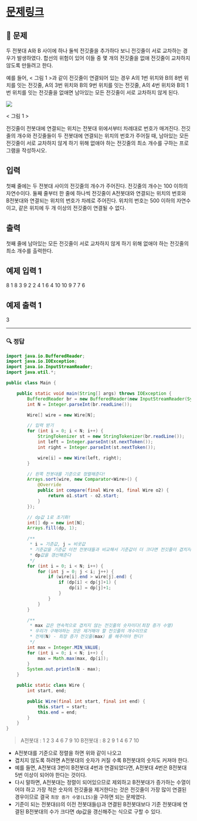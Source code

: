 # [문제링크](https://www.acmicpc.net/problem/2565)

## 📝 문제

두 전봇대 A와 B 사이에 하나 둘씩 전깃줄을 추가하다 보니 전깃줄이 서로 교차하는 경우가 발생하였다. 합선의 위험이 있어 이들 중 몇 개의 전깃줄을 없애 전깃줄이 교차하지 않도록 만들려고 한다.

예를 들어, < 그림 1 >과 같이 전깃줄이 연결되어 있는 경우 A의 1번 위치와 B의 8번 위치를 잇는 전깃줄, A의 3번 위치와 B의 9번 위치를 잇는 전깃줄, A의 4번 위치와 B의 1번 위치를 잇는 전깃줄을 없애면 남아있는 모든 전깃줄이 서로 교차하지 않게 된다.

![](https://upload.acmicpc.net/d90221dd-eb80-419f-bdfb-5dd4ebac23af/-/preview/)

< 그림 1 >

전깃줄이 전봇대에 연결되는 위치는 전봇대 위에서부터 차례대로 번호가 매겨진다. 전깃줄의 개수와 전깃줄들이 두 전봇대에 연결되는 위치의 번호가 주어질 때, 남아있는 모든 전깃줄이 서로 교차하지 않게 하기 위해 없애야 하는 전깃줄의 최소 개수를 구하는 프로그램을 작성하시오.

## 입력

첫째 줄에는 두 전봇대 사이의 전깃줄의 개수가 주어진다. 전깃줄의 개수는 100 이하의 자연수이다. 둘째 줄부터 한 줄에 하나씩 전깃줄이 A전봇대와 연결되는 위치의 번호와 B전봇대와 연결되는 위치의 번호가 차례로 주어진다. 위치의 번호는 500 이하의 자연수이고, 같은 위치에 두 개 이상의 전깃줄이 연결될 수 없다.

## 출력

첫째 줄에 남아있는 모든 전깃줄이 서로 교차하지 않게 하기 위해 없애야 하는 전깃줄의 최소 개수를 출력한다.

## 예제 입력 1 

8
1 8
3 9
2 2
4 1
6 4
10 10
9 7
7 6

## 예제 출력 1 

3

---

### 🔍 정답

```java
import java.io.BufferedReader;
import java.io.IOException;
import java.io.InputStreamReader;
import java.util.*;

public class Main {

    public static void main(String[] args) throws IOException {
        BufferedReader br = new BufferedReader(new InputStreamReader(System.in));
        int N = Integer.parseInt(br.readLine());

        Wire[] wire = new Wire[N];

        // 입력 받기
        for (int i = 0; i < N; i++) {
            StringTokenizer st = new StringTokenizer(br.readLine());
            int left = Integer.parseInt(st.nextToken());
            int right = Integer.parseInt(st.nextToken());

            wire[i] = new Wire(left, right);
        }

        // 왼쪽 전봇대를 기준으로 정렬해준다!
        Arrays.sort(wire, new Comparator<Wire>() {
            @Override
            public int compare(final Wire o1, final Wire o2) {
                return o1.start - o2.start;
            }
        });

        // dp값 1로 초기화!
        int[] dp = new int[N];
        Arrays.fill(dp, 1);

        /**
         * i = 기준값, j = 비굣값
         * 기준값을 기준값 이전 전봇대들과 비교해서 기준값이 더 크다면 전깃줄이 겹치지 않는 것이므로
         * dp값을 갱신해준다
         */
        for (int i = 0; i < N; i++) {
            for (int j = 0; j < i; j++) {
                if (wire[i].end > wire[j].end) {
                    if (dp[i] < dp[j]+1) {
                        dp[i] = dp[j]+1;
                    }
                }
            }
        }

        /**
         * max 값은 연속적으로 겹치지 않는 전깃줄의 숫자이다(최장 증가 수열)
         * 우리가 구해야하는 것은 제거해야 할 전깃줄의 개수이므로
         * 전체(N) - 최장 증가 전깃줄(max) 를 해주어야 한다!
         */
        int max = Integer.MIN_VALUE;
        for (int i = 0; i < N; i++) {
            max = Math.max(max, dp[i]);
        }
        System.out.println(N - max);
    }

    public static class Wire {
        int start, end;

        public Wire(final int start, final int end) {
            this.start = start;
            this.end = end;
        }
    }
}
```

> A전봇대 : 1 2 3 4 6 7 9 10
> B전봇대 : 8 2 9 1 4 6 7 10

- A전봇대를 기준으로 정렬을 하면 위와 같이 나오고
- 겹치지 않도록 하려면 A전봇대의 숫자가 커질 수록 B전봇대의 숫자도 커져야 한다.
- 예를 들면, A전봇대 3번이 B전봇대 4번과 연결되었다면, A전봇대 4번은 B전봇대 5번 이상이 되어야 한다는 것이다.
- 다시 말하면, A전봇대는 정렬이 되어있으므로 제외하고 B전봇대가 증가하는 수열이어야 하고 가장 적은 숫자의 전깃줄을 제거한다는 것은 전깃줄이 가장 많이 연결된 경우이므로 결국 `최장 증가 수열(LIS)`을 구하면 되는 문제였다.
- 기준이 되는 전봇대(i)의 이전 전봇대들(j)과 연결된 B전봇대보다 기준 전봇대에 연결된 B전봇대의 수가 크다면 dp값을 갱신해주는 식으로 구할 수 있다.